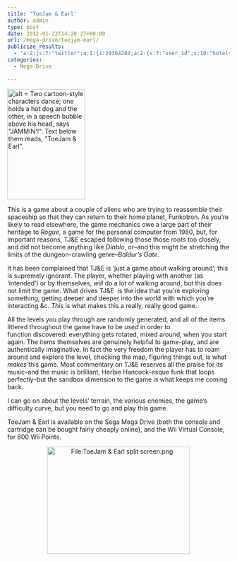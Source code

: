 ```yaml
---
title: 'ToeJam & Earl'
author: admin
type: post
date: 2012-01-22T14:28:27+00:00
url: /mega-drive/toejam-earl/
publicize_results:
  - 'a:2:{s:7:"twitter";a:1:{i:29364284;a:2:{s:7:"user_id";s:10:"hotelsdown";s:7:"post_id";s:18:"161092888636297217";}}s:2:"fb";a:1:{i:298827866826066;a:2:{s:7:"user_id";s:15:"298827866826066";s:7:"post_id";s:15:"316518168390369";}}}'
categories:
  - Mega Drive

---
```

<img class="aligncenter" src="http://upload.wikimedia.org/wikipedia/en/thumb/c/c7/ToeJam_%26_Earl.png/220px-ToeJam_%26_Earl.png" alt="alt = Two cartoon-style characters dance; one holds a hot dog and the other, in a speech bubble above his head, says &quot;JAMMIN'!&quot;. Text below them reads, &quot;ToeJam & Earl&quot;." width="176" height="250" />

<p style="text-align:left;">
  This is a game about a couple of aliens who are trying to reassemble their spaceship so that they can return to their home planet, Funkotron. As you&#8217;re likely to read elsewhere, the game mechanics owe a large part of their heritage to <em>Rogue</em>, a game for the personal computer from 1980, but, for important reasons, TJ&E escaped following those those roots too closely, and did not become anything like <em>Diablo</em>, or&#8211;and this might be stretching the limits of the dungeon-crawling genre&#8211;<em>Baldur&#8217;s Gate</em>.
</p>

<p style="text-align:left;">
  It has been complained that TJ&E is &#8216;just a game about walking around&#8217;; this is supremely ignorant. The player, whether playing with another (as &#8216;intended&#8217;) or by themselves, <em>will</em> do a lot of walking around, but this does not limit the game. What drives TJ&E  is the idea that you&#8217;re exploring something, getting deeper and deeper into the world with which you&#8217;re interacting &c. <em>This</em> is what makes this a really, really good game.
</p>

<p style="text-align:left;">
  All the levels you play through are randomly generated, and all of the items littered throughout the game have to be <em>used</em> in order to function discovered: everything gets rotated, mixed around, when you start again. The items themselves are genuinely helpful to game-play, and are authentically imaginative. In fact the very freedom the player has to roam around and explore the level, checking the map, figuring things out, is what <em>makes</em> this game. Most commentary on TJ&E reserves all the praise for its music&#8211;and the music is brilliant, Herbie Hancock-esque funk that loops perfectly&#8211;but the sandbox dimension to the game is what keeps me coming back.
</p>

<p style="text-align:left;">
  I can go on about the levels&#8217; terrain, the various enemies, the game&#8217;s difficulty curve, but you need to go and play this game.
</p>

<p style="text-align:left;">
  ToeJam & Earl is available on the Sega Mega Drive (both the console and cartridge can be bought fairly cheaply online), and the Wii Virtual Console, for 800 Wii Points.
</p>

<p style="text-align:center;">
  <img class="aligncenter" src="http://upload.wikimedia.org/wikipedia/en/a/a9/ToeJam_%26_Earl_split_screen.png" alt="File:ToeJam & Earl split screen.png" width="324" height="243" />
</p>